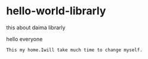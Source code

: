 # hello-world-librarly
this about daima librarly

hello everyone

    This my home.Iwill take much time to change myself.
